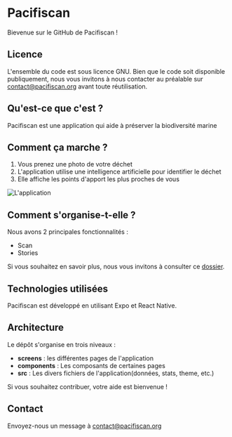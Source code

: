 # Pacifiscan

Bievenue sur le GitHub de Pacifiscan !

## Licence

L'ensemble du code est sous licence GNU. Bien que le code soit disponible publiquement, nous vous invitons à nous contacter au préalable sur [contact@pacifiscan.org](mailto:contact@pacifiscan.org) avant toute réutilisation.

## Qu'est-ce que c'est ?

Pacifiscan est une application qui aide à préserver la biodiversité marine

## Comment ça marche ?

1. Vous prenez une photo de votre déchet
2. L'application utilise une intelligence artificielle pour identifier le déchet
3. Elle affiche les points d'apport les plus proches de vous

![L'application](https://pacifiscan.org/app.png)

## Comment s'organise-t-elle ?

Nous avons 2 principales fonctionnalités :

- Scan
- Stories

Si vous souhaitez en savoir plus, nous vous invitons à consulter ce [dossier](https://oncle-stan.pacifiscan.org/press-kit.zip).

## Technologies utilisées

Pacifiscan est développé en utilisant Expo et React Native.

## Architecture

Le dépôt s'organise en trois niveaux :

- **screens** : les différentes pages de l'application
- **components** : Les composants de certaines pages
- **src** : Les divers fichiers de l'application(données, stats, theme, etc.)
  
Si vous souhaitez contribuer, votre aide est bienvenue !

## Contact

Envoyez-nous un message à [contact@pacifiscan.org](mailto:contact@pacifiscan.org)
